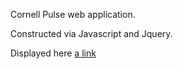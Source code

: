 Cornell Pulse web application.

Constructed via Javascript and Jquery.

Displayed here [a link](www.cornellpulse.com/ui)
